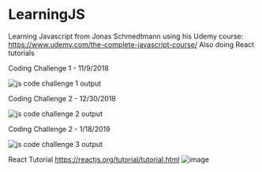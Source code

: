 # LearningJS

Learning Javascript from  Jonas Schmedtmann using his Udemy course: https://www.udemy.com/the-complete-javascript-course/
Also doing React tutorials


Coding Challenge 1 - 11/9/2018

![js code challenge 1 output](https://user-images.githubusercontent.com/7680427/48295113-b247fb80-e43d-11e8-9ef8-289b4d15d934.JPG)


Coding Challenge 2 - 12/30/2018


![js code challenge 2 output](https://user-images.githubusercontent.com/7680427/50554417-d8845d80-0c6e-11e9-9a7b-55a2e9c3e3ee.png)

Coding Challenge 2 - 1/18/2019


![js code challenge 3 output](https://user-images.githubusercontent.com/7680427/51377029-aa9c7700-1abe-11e9-851a-18b6abd2d49d.png)


React Tutorial 
https://reactjs.org/tutorial/tutorial.html
![image](https://user-images.githubusercontent.com/7680427/53678866-c11b1e00-3c79-11e9-8aa7-62e15340d63d.png)
